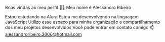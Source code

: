 Boas vindas ao meu perfil 💙💙
Meu nome é Alessandro Ribeiro

Estou estudando na Alura
Estou me desenvolvendo na linguagem JavaScript
Utilizo esse espaço para minha organização e compartilhamento dos meu projetos desenvolvidos
Você pode entrar em contato comigo 📫
alessandroribeiro.2006@hotmail.com
